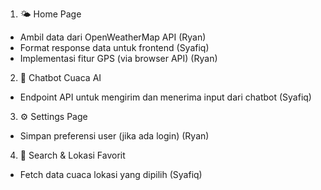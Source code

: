 1. 🌤️ Home Page
- Ambil data dari OpenWeatherMap API (Ryan)
- Format response data untuk frontend (Syafiq)
- Implementasi fitur GPS (via browser API) (Ryan)

2. 🤖 Chatbot Cuaca AI
- Endpoint API untuk mengirim dan menerima input dari chatbot (Syafiq)

3. ⚙️ Settings Page
- Simpan preferensi user (jika ada login) (Ryan)

4. 📍 Search & Lokasi Favorit
- Fetch data cuaca lokasi yang dipilih (Syafiq)